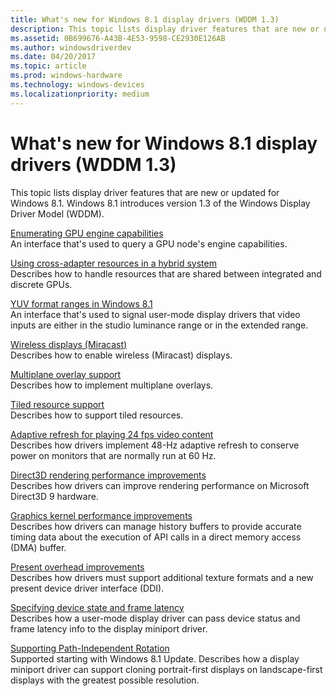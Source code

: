 ```yaml
---
title: What's new for Windows 8.1 display drivers (WDDM 1.3)
description: This topic lists display driver features that are new or updated for Windows 8.1. Windows 8.1 introduces version 1.3 of the Windows Display Driver Model (WDDM).
ms.assetid: 0B699676-A43B-4E53-9598-CE2930E126AB
ms.author: windowsdriverdev
ms.date: 04/20/2017
ms.topic: article
ms.prod: windows-hardware
ms.technology: windows-devices
ms.localizationpriority: medium
---
```


# What's new for Windows 8.1 display drivers (WDDM 1.3)


This topic lists display driver features that are new or updated for Windows 8.1. Windows 8.1 introduces version 1.3 of the Windows Display Driver Model (WDDM).

<span id="Enumerating_GPU_engine_capabilities"></span><span id="enumerating_gpu_engine_capabilities"></span><span id="ENUMERATING_GPU_ENGINE_CAPABILITIES"></span>[Enumerating GPU engine capabilities](enumerating-gpu-nodes.md)  
An interface that's used to query a GPU node's engine capabilities.

<span id="Using_cross-adapter_resources_in_a_hybrid_system"></span><span id="using_cross-adapter_resources_in_a_hybrid_system"></span><span id="USING_CROSS-ADAPTER_RESOURCES_IN_A_HYBRID_SYSTEM"></span>[Using cross-adapter resources in a hybrid system](using-cross-adapter-resources-in-a-hybrid-system.md)  
Describes how to handle resources that are shared between integrated and discrete GPUs.

<span id="YUV_format_ranges_in_"></span><span id="yuv_format_ranges_in_"></span><span id="YUV_FORMAT_RANGES_IN_"></span>[YUV format ranges in Windows 8.1](yuv-format-ranges.md)  
An interface that's used to signal user-mode display drivers that video inputs are either in the studio luminance range or in the extended range.

<span id="Wireless_displays__Miracast_"></span><span id="wireless_displays__miracast_"></span><span id="WIRELESS_DISPLAYS__MIRACAST_"></span>[Wireless displays (Miracast)](wireless-displays--miracast-.md)  
Describes how to enable wireless (Miracast) displays.

<span id="Multiplane_overlay_support"></span><span id="multiplane_overlay_support"></span><span id="MULTIPLANE_OVERLAY_SUPPORT"></span>[Multiplane overlay support](multiplane-overlay-support.md)  
Describes how to implement multiplane overlays.

<span id="Tiled_resource_support"></span><span id="tiled_resource_support"></span><span id="TILED_RESOURCE_SUPPORT"></span>[Tiled resource support](tiled-resource-support.md)  
Describes how to support tiled resources.

<span id="Adaptive_refresh_for_playing_24_fps_video_content"></span><span id="adaptive_refresh_for_playing_24_fps_video_content"></span><span id="ADAPTIVE_REFRESH_FOR_PLAYING_24_FPS_VIDEO_CONTENT"></span>[Adaptive refresh for playing 24 fps video content](adaptive-refresh-for-playing-24-fps-content.md)  
Describes how drivers implement 48-Hz adaptive refresh to conserve power on monitors that are normally run at 60 Hz.

<span id="Direct3D_rendering_performance_improvements"></span><span id="direct3d_rendering_performance_improvements"></span><span id="DIRECT3D_RENDERING_PERFORMANCE_IMPROVEMENTS"></span>[Direct3D rendering performance improvements](direct3d-rendering-performance-improvements.md)  
Describes how drivers can improve rendering performance on Microsoft Direct3D 9 hardware.

<span id="Graphics_kernel_performance_improvements"></span><span id="graphics_kernel_performance_improvements"></span><span id="GRAPHICS_KERNEL_PERFORMANCE_IMPROVEMENTS"></span>[Graphics kernel performance improvements](graphics-kernel-performance-improvements.md)  
Describes how drivers can manage history buffers to provide accurate timing data about the execution of API calls in a direct memory access (DMA) buffer.

<span id="Present_overhead_improvements"></span><span id="present_overhead_improvements"></span><span id="PRESENT_OVERHEAD_IMPROVEMENTS"></span>[Present overhead improvements](present-overhead-improvements.md)  
Describes how drivers must support additional texture formats and a new present device driver interface (DDI).

<span id="Specifying_device_state_and_frame_latency"></span><span id="specifying_device_state_and_frame_latency"></span><span id="SPECIFYING_DEVICE_STATE_AND_FRAME_LATENCY"></span>[Specifying device state and frame latency](specifying-device-state-and-frame-latency-starting-in-wddm-1-3.md)  
Describes how a user-mode display driver can pass device status and frame latency info to the display miniport driver.

<span id="Supporting_Path-Independent_Rotation"></span><span id="supporting_path-independent_rotation"></span><span id="SUPPORTING_PATH-INDEPENDENT_ROTATION"></span>[Supporting Path-Independent Rotation](supporting-path-independent-rotation.md)  
Supported starting with Windows 8.1 Update. Describes how a display miniport driver can support cloning portrait-first displays on landscape-first displays with the greatest possible resolution.

 

 





